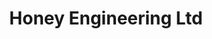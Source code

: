 ---
title: 'Honey Engineering Ltd'
desc: '
<p class="font--regular">We are a small precision engineering Company, happy to discuss any job required, we have onsite CNC machining capabilities and are able to offer Technical Design work too.</p>'
tags:
  - Location::Fleet, Hampshire
  - Category::Other
header:
  src: header.jpg
  alt: Honey Engineering Header
logo: 
  src: logo.jpg
  alt: Honey Engineering Logo
covidInfomation: '
<p class="font--regular">Please call to arrange an appointment to ensure we have space and availability to accommodate the your visit.</p>'
covidStatus:
  icon: success
  text: 'We are Open! Business As Usual.'
openingHours:
  monday: 'N/A'
  tuesday: 'N/A'
  wednesday: 'N/A'
  thursday: 'N/A'
  friday: 'N/A'
  saturday: 'N/A'
  sunday: 'N/A'
contactDetails:
  email: 'enquiries@honeyeng.co.uk'
  phone: '01252811888'
  website: 'https://www.honeyeng.co.uk'
ctaLink: 'https://www.honeyeng.co.uk'
metaDesc: 'We are a small precision engineering Company, happy to discuss any job required, we have onsite CNC machining capabilities and are able to offer Technical Design work too.'
---
